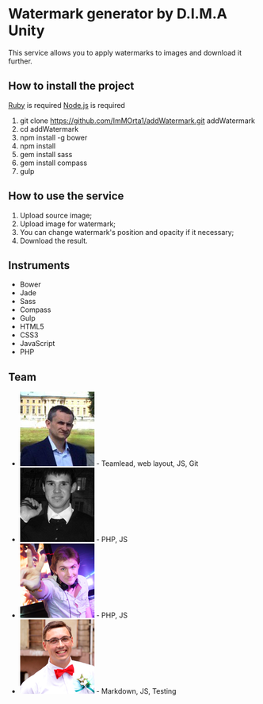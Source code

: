 # Watermark generator by D.I.M.A Unity

This service allows you to apply watermarks to images and download it further. 

## How to install the project
[Ruby](https://www.ruby-lang.org/en/) is required
[Node.js](https://nodejs.org/en/) is required

1. git clone https://github.com/ImMOrta1/addWatermark.git addWatermark
2. cd addWatermark
3. npm install -g bower
4. npm install
5. gem install sass
6. gem install compass
5. gulp

## How to use the service
1. Upload source image;
2. Upload image for watermark;
3. You can change watermark's position and opacity if it necessary;
4. Download the result.

## Instruments 

* Bower
* Jade
* Sass
* Compass
* Gulp
* HTML5
* CSS3
* JavaScript
* PHP

## Team 
* ![Dmitry Mezhuev](https://github.com/imezler/Test/blob/master/team1.png "Dmitry Mezhuev") - Teamlead, web layout, JS, Git
* ![Max Roschin](https://github.com/imezler/Test/blob/master/team2.png "Max Roschin") - PHP, JS
* ![Artyom Danshin](https://github.com/imezler/Test/blob/master/team3.png "Artyom Danshin") - PHP, JS
* ![Ilya Metsler](https://github.com/imezler/Test/blob/master/team4.png "Ilya Metsler") - Markdown, JS, Testing

